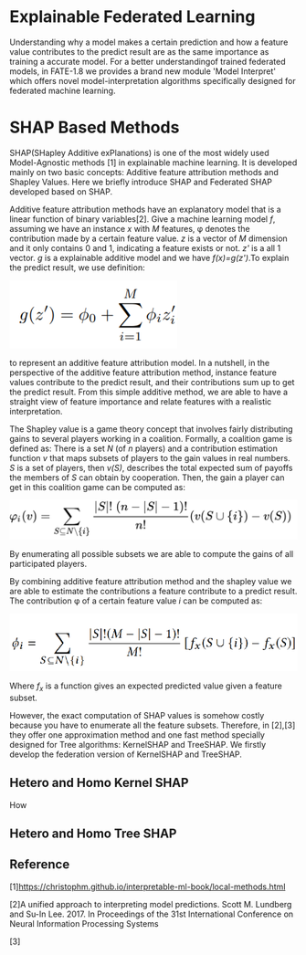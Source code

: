 # Explainable Federated Learning

Understanding why a model makes a certain prediction and how a feature value contributes to the
predict result are as the same importance as training a accurate model. For a better understandingof trained federated 
models, in FATE-1.8 we provides a brand new module 'Model Interpret' which offers novel model-interpretation algorithms 
specifically designed for federated machine learning.



# SHAP Based Methods

SHAP(SHapley Additive exPlanations) is one of the most widely used Model-Agnostic methods [1] in explainable machine learning. 
It is developed mainly on two basic concepts: Additive feature attribution methods and Shapley Values. 
Here we briefly introduce SHAP and Federated SHAP developed based on SHAP.

Additive feature attribution methods have an explanatory model that is a linear function of binary variables[2].
Give a machine learning model *f*, 
assuming we have an instance *x* with *M* features, φ denotes the contribution  made by a certain feature value. 
*z* is a vector of *M* dimension and it only contains 0 and 1, indicating a feature exists or not. *z'* is a 
all 1 vector. *g* is a explainable additive model and we have *f(x)=g(z')*.To explain the predict result, we use
definition:

![Figure 1: add model](../images/additive_model.png)

to represent an additive feature attribution model. 
In a nutshell, in the perspective of the additive feature attribution method, instance feature values contribute 
to the predict result, and their contributions sum up to get the predict result. From this simple additive method, 
we are able to have a straight view of feature importance and relate features with a realistic interpretation.

The Shapley value is a game theory concept that involves fairly distributing gains to several players working in a coalition.  Formally, a coalition game is defined as: There is a set *N* (of *n* players) and a contribution estimation function *v*
 that maps subsets of players to the gain values in real numbers. *S* is a set of players, then *v(S)*, 
 describes the total expected sum of payoffs the members of *S* can obtain by cooperation. Then, the gain a player
 can get in this coalition game can be computed as:
 
![Figure 2: shapely](../images/shapely_value.png)
 
By enumerating all possible subsets we are able to compute the gains of all participated players.

By combining additive feature attribution method and the shapley value we are able to estimate the contributions a 
feature contribute to a predict result. The contribution φ of a certain feature value *i* can be computed as:
      
![Figure 3: SHAP](../images/SHAP.png)

Where *f<sub>x</sub>* is a function gives an expected predicted value given a feature subset. 

However, the exact computation of SHAP values is somehow costly because you have to enumerate all the feature subsets. 
Therefore, in [2],[3] they offer one approximation method and one fast method specially designed for Tree algorithms:
KernelSHAP and TreeSHAP. We firstly develop the federation version of KernelSHAP and TreeSHAP.
           
                       
## Hetero and Homo Kernel SHAP

How

## Hetero and Homo Tree SHAP

## Reference
[1]https://christophm.github.io/interpretable-ml-book/local-methods.html

[2]A unified approach to interpreting model predictions. Scott M. Lundberg and Su-In Lee. 2017. In Proceedings of the 31st International Conference on Neural Information Processing Systems

[3]